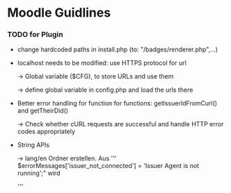 # Moodle Guidlines

### TODO for Plugin

- change hardcoded paths in install.php (to: "/badges/renderer.php",...)
- localhost needs to be modified: use HTTPS protocol for url

  &rarr; Global variable ($CFG), to store URLs and use them

  &rarr; define global variable in config.php and load the urls there 

- Better error handling for function for functions: getIssuerIdFromCurl() and getTheirDid()

  &rarr; Check whether cURL requests are successful and handle HTTP error codes appropriately

- String APIs

  &rarr; lang/en Ordner erstellen. Aus
  '''
  $errorMessages['issuer_not_connected'] = 'Issuer Agent is not running';" wird 

  '''
